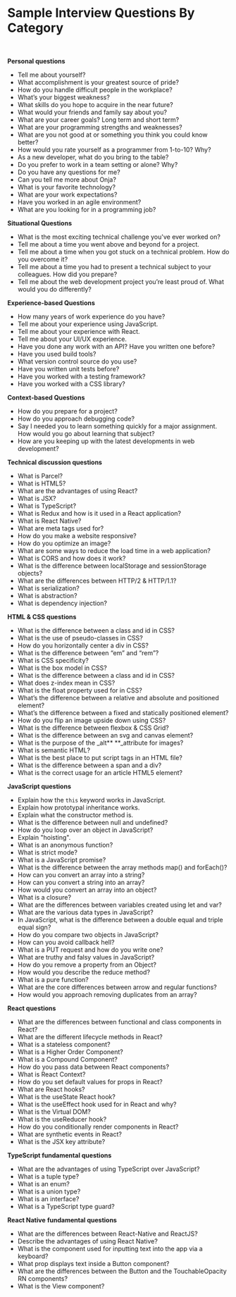 
# Sample Interview Questions By Category
<br/>

**Personal questions**



* Tell me about yourself?
* What accomplishment is your greatest source of pride?
* How do you handle difficult people in the workplace?
* What’s your biggest weakness?
* What skills do you hope to acquire in the near future?
* What would your friends and family say about you?
* What are your career goals? Long term and short term?
* What are your programming strengths and weaknesses?
*  What are you not good at or something you think you could know better?
*  How would you rate yourself as a programmer from 1-to-10? Why?
*  As a new developer, what do you bring to the table?
*  Do you prefer to work in a team setting or alone? Why?
*  Do you have any questions for me?
*  Can you tell me more about Onja?
*  What is your favorite technology?
*  What are your work expectations?
*  Have you worked in an agile environment?
* What are you looking for in a programming job?

**Situational Questions**



* What is the most exciting technical challenge you've ever worked on?
* Tell me about a time you went above and beyond for a project.
* Tell me about a time when you got stuck on a technical problem. How do you overcome it?
* Tell me about a time you had to present a technical subject to your colleagues. How did you prepare?
* Tell me about the web development project you’re least proud of. What would you do differently?

**Experience-based Questions**



* How many years of work experience do you have?
* Tell me about your experience using JavaScript.
* Tell me about your experience with React.
* Tell me about your UI/UX experience.
* Have you done any work with an API? Have you written one before?
* Have you used build tools?
* What version control source do you use?
* Have you written unit tests before?
* Have you worked with a testing framework?
* Have you worked with a CSS library?

**Context-based Questions**



* How do you prepare for a project?
* How do you approach debugging code?
* Say I needed you to learn something quickly for a major assignment. How would you go about learning that subject?
* How are you keeping up with the latest developments in web development?

**Technical discussion questions**



* What is Parcel?
* What is HTML5?
* What are the advantages of using React?
* What is JSX?
* What is TypeScript?
* What is Redux and how is it used in a React application?
* What is React Native?
* What are meta tags used for?
* How do you make a website responsive?
* How do you optimize an image?
* What are some ways to reduce the load time in a web application?
* What is CORS and how does it work?
* What is the difference between localStorage and sessionStorage objects?
* What are the differences between HTTP/2 & HTTP/1.1?
* What is serialization?
* What is abstraction?
* What is dependency injection?

**HTML & CSS questions**



* What is the difference between a class and id in CSS?
* What is the use of pseudo-classes in CSS?
* How do you horizontally center a div in CSS?
* What is the difference between “em” and “rem”?
* What is CSS specificity?
* What is the box model in CSS?
* What is the difference between a class and id in CSS?
* What does z-index mean in CSS?
* What is the float property used for in CSS?
* What’s the difference between a relative and absolute and positioned element?
* What’s the difference between a fixed and statically positioned element?
* How do you flip an image upside down using CSS?
* What is the difference between flexbox & CSS Grid?
* What is the difference between an svg and canvas element?
* What is the purpose of the _alt** **_attribute for images?
* What is semantic HTML?
* What is the best place to put script tags in an HTML file?
* What is the difference between a span and a div?
* What is the correct usage for an article HTML5 element?

**JavaScript questions**



* Explain how the `this` keyword works in JavaScript.
* Explain how prototypal inheritance works.
* Explain what the constructor method is.
* What is the difference between null and undefined?
* How do you loop over an object in JavaScript?
* Explain "hoisting".
* What is an anonymous function?
* What is strict mode?
* What is a JavaScript promise?
* What is the difference between the array methods map() and forEach()?
* How can you convert an array into a string?
* How can you convert a string into an array?
* How would you convert an array into an object?
* What is a closure?
* What are the differences between variables created using let and var?
* What are the various data types in JavaScript?
* In JavaScript, what is the difference between a double equal and triple equal sign?
* How do you compare two objects in JavaScript?
* How can you avoid callback hell?
* What is a PUT request and how do you write one?
* What are truthy and falsy values in JavaScript?
* How do you remove a property from an Object?
* How would you describe the reduce method?
* What is a pure function?
* What are the core differences between arrow and regular functions?
* How would you approach removing duplicates from an array?

**React questions**



* What are the differences between functional and class components in React?
* What are the different lifecycle methods in React?
* What is a stateless component?
* What is a Higher Order Component?
* What is a Compound Component?
* How do you pass data between React components?
* What is React Context?
* How do you set default values for props in React?
* What are React hooks?
* What is the useState React hook?
* What is the useEffect hook used for in React and why?
* What is the Virtual DOM?
* What is the useReducer hook?
* How do you conditionally render components in React?
* What are synthetic events in React?
* What is the JSX key attribute?

**TypeScript fundamental questions**



* What are the advantages of using TypeScript over JavaScript?
* What is a tuple type?
* What is an enum?
* What is a union type?
* What is an interface?
* What is a TypeScript type guard?

**React Native** **fundamental questions**



* What are the differences between React-Native and ReactJS?
* Describe the advantages of using React Native?
* What is the component used for inputting text into the app via a keyboard?
* What prop displays text inside a Button component?
* What are the differences between the Button and the TouchableOpacity RN components?
* What is the View component?